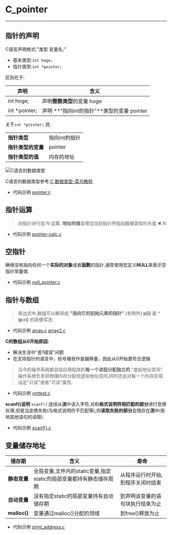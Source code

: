 # C_pointer
--------------

## 指针的声明
C语言声明格式:"类型 变量名;"
- 基本类型:`int hoge;`
- 指针类型:`int *pointer;`

区别在于:

|声明|含义|
|---|--|
int hoge;|声明**整数类型**的变量 hoge|
int *pointer;|声明 **"指向int的指针"**类型的变量 pointer| 

关于`int *pointer;` 其:

|   |   |
|---|---|
**指针类型**|指向int的指针  |
**指针类型的变量**|pointer  |
**指针类型的值**| 内存的地址 |

![C语言的数据类型](https://gss0.baidu.com/94o3dSag_xI4khGko9WTAnF6hhy/zhidao/wh%3D600%2C800/sign=c1793ba86c59252da342150204ab2f03/377adab44aed2e7393545f9e8b01a18b86d6fac7.jpg)

C语言的数据类型参考:[C 数据类型-菜鸟教程](http://http://www.runoob.com/cprogramming/c-data-types.html)  

- 代码示例 [pointer.c](https://github.com/SouthBegonia/Codes_2018/blob/master/C_pointer/pointer.c)



## 指针运算

> 对指针进行加 N 运算, **地址的值**会增加当前指针所指向数据类型的长度 ✖ N

- 代码示例 [pointer-calc.c](https://github.com/SouthBegonia/Codes_2018/blob/master/C_pointer/pointer_calc.c)

## 空指针 
确保没有指向任何一个**实际的对象**或者**函数**的指针.通常使用宏定义**NULL**来表示空指针常量值.
- 代码示例 [null_pointer.c](https://github.com/SouthBegonia/Codes_2018/blob/master/C_pointer/null_pointer.c)

## 指针与数组
> 表达式中,数组可以解读成 **"指向它的初始元素的指针"**.(有例外)
> **p[i]** 是 ***(p+i)** 的简便写法.

- 代码示例 [array.c](https://github.com/SouthBegonia/Codes_2018/blob/master/C_pointer/array.c)	[array2.c](https://github.com/SouthBegonia/Codes_2018/blob/master/C_pointer/array2.c)

**C的数组从0开始原因:**
- 解决生活中"差1错误"问题
- 在支持指针的语言中，标号被视作是偏移量，因此从0开始更符合逻辑

> 当今的操作系统都会给应用程序的**每一个进程分配独立的** "虚拟地址空间".
> 操作系统负责将物理内存分配给虚拟地址空间,同时还会对每一个内存区域设定"只读"或者"可读"属性.
- 代码示例 [vmtest.c](https://github.com/SouthBegonia/Codes_2018/blob/master/C_pointer/vmtest.c)

**scanf()说明**
`scanf()`:连续从**流**中读入字符,对和**格式说明符相匹配的部分**进行变换处理,但是当变换失败(与格式说明符不匹配等),则**读取失败的部分**会残存在**流**中(影响其他语句的读取).
- 代码示例 [scanf().c](https://github.com/SouthBegonia/Codes_2018/blob/master/C_pointer/scanf().c)

## 变量储存地址

| 储存期 |  含义 | 寿命  |
|---|---|---|
**静态变量**| 全局变量,文件内的static变量,指定static的局部变量都持有静态储存周期  | 从程序运行时开始,到程序关闭时结束
**自动变量**| 没有指定static的局部变量持有自动储存期  | 到声明该变量的语句块执行结束为止
**malloc()**| 变量通过malloc()分配的领域 | 到free()释放为止

- 代码示例 [print_address.c](https://github.com/SouthBegonia/Codes_2018/blob/master/C_pointer/print_address.c)

